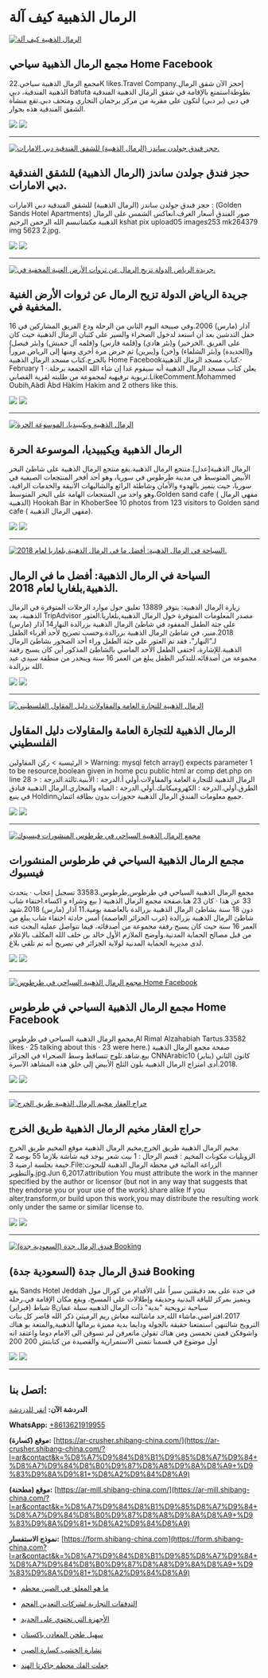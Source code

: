 # الرمال الذهبية كيف آلة

<a href="https://swt.shibang-china.com/?l=ar&img&k=%D8%A7%D9%84%D8%B1%D9%85%D8%A7%D9%84+%D8%A7%D9%84%D8%B0%D9%87%D8%A8%D9%8A%D8%A9+%D9%83%D9%8A%D9%81+%D8%A2%D9%84%D8%A9" target="_blank">![الرمال الذهبية كيف آلة](http://static.shibang-china.com/all-800x300/729.jpg)</a>

## مجمع الرمال الذهبية سياحي Home Facebook
مجمع الرمال الذهبية سياحي.22K likes.Travel Company.إحجز الآن شقق الرمال الذهبية الفندقية، دبي batuta بطوطةاستمتع بالإقامة في شقق الرمال الذهبية الفندقية في دبي (بر دبي) لتكون على مقربة من مركز برجمان التجاري ومتحف دبي.تقع منشأة الشقق الفندقية هذه بجوار.


<a href="https://whatsapp.shibangsoft.com/WhatsApp.php" target="_blank" title="WhatsApp">![](http://static.shibang-china.com/icon/whatsapp.png)</a> <a href="https://swt.shibang-china.com/?l=ar&icon&k=%D8%A7%D9%84%D8%B1%D9%85%D8%A7%D9%84+%D8%A7%D9%84%D8%B0%D9%87%D8%A8%D9%8A%D8%A9+%D9%83%D9%8A%D9%81+%D8%A2%D9%84%D8%A9" target="_blank">![](http://static.shibang-china.com/icon/chat-ar.png)</a>

---

<a href="https://swt.shibang-china.com/?l=ar&img&k=%D8%A7%D9%84%D8%B1%D9%85%D8%A7%D9%84+%D8%A7%D9%84%D8%B0%D9%87%D8%A8%D9%8A%D8%A9+%D9%83%D9%8A%D9%81+%D8%A2%D9%84%D8%A9" target="_blank">![حجز فندق جولدن ساندز (الرمال الذهبية) للشقق الفندقية دبي الامارات.](http://static.shibang-china.com/all-800x300/256.jpg)</a>

## حجز فندق جولدن ساندز (الرمال الذهبية) للشقق الفندقية دبي الامارات.
حجز فندق جولدن ساندز (الرمال الذهبية) للشقق الفندقية دبي الامارات : (Golden Sands Hotel Apartments) صور الفندق أسعار الغرف.انعاكس الشمس على الرمال الذهبية مكشاتبسم الله الرحمن الرحيم kshat pix upload05 images253 mk264379 img 5623 2.jpg.


<a href="https://whatsapp.shibangsoft.com/WhatsApp.php" target="_blank" title="WhatsApp">![](http://static.shibang-china.com/icon/whatsapp.png)</a> <a href="https://swt.shibang-china.com/?l=ar&icon&k=%D8%A7%D9%84%D8%B1%D9%85%D8%A7%D9%84+%D8%A7%D9%84%D8%B0%D9%87%D8%A8%D9%8A%D8%A9+%D9%83%D9%8A%D9%81+%D8%A2%D9%84%D8%A9" target="_blank">![](http://static.shibang-china.com/icon/chat-ar.png)</a>

---

<a href="https://swt.shibang-china.com/?l=ar&img&k=%D8%A7%D9%84%D8%B1%D9%85%D8%A7%D9%84+%D8%A7%D9%84%D8%B0%D9%87%D8%A8%D9%8A%D8%A9+%D9%83%D9%8A%D9%81+%D8%A2%D9%84%D8%A9" target="_blank">![جريدة الرياض الدولة تزيح الرمال عن ثروات الأرض الغنية المخفية في.](http://static.shibang-china.com/all-800x300/708.jpg)</a>

## جريدة الرياض الدولة تزيح الرمال عن ثروات الأرض الغنية المخفية في.
16 آذار (مارس) 2006.وفي صبيحة اليوم الثاني من الرحلة ودع الفريق المشاركين في حفل التدشين بعد أن استعد لدخول الصحراء والسير على كثبان الرمال الذهبية حيث كان على الفريق .الخرخير) و(بئر هادي) و(قلمة فارس) و(قلمه آل جميش) و(بئر فيصل) و(الحديدة) و(بئر الشلفاء) و(خن) و(يبرين) ثم حرض مرة أخرى ومنها إلى الرياض مروراً بالخرج.كتاب مسجد الرمال الذهبية Home Facebookكتاب مسجد الرمال الذهبية.· February 1 ·.يعلن كتاب مسجد الرمال الذهبية أنه سيقوم غدا إن شاء الله الجمعة برحلة تربوية ترفيهية لمجموعة من طلبته لقرية القصابي.LikeComment.Mohammed Oubih,Aàdì Àbd Hàkím Hakim and 2 others like this.


<a href="https://whatsapp.shibangsoft.com/WhatsApp.php" target="_blank" title="WhatsApp">![](http://static.shibang-china.com/icon/whatsapp.png)</a> <a href="https://swt.shibang-china.com/?l=ar&icon&k=%D8%A7%D9%84%D8%B1%D9%85%D8%A7%D9%84+%D8%A7%D9%84%D8%B0%D9%87%D8%A8%D9%8A%D8%A9+%D9%83%D9%8A%D9%81+%D8%A2%D9%84%D8%A9" target="_blank">![](http://static.shibang-china.com/icon/chat-ar.png)</a>

---

<a href="https://swt.shibang-china.com/?l=ar&img&k=%D8%A7%D9%84%D8%B1%D9%85%D8%A7%D9%84+%D8%A7%D9%84%D8%B0%D9%87%D8%A8%D9%8A%D8%A9+%D9%83%D9%8A%D9%81+%D8%A2%D9%84%D8%A9" target="_blank">![الرمال الذهبية ويكيبيديا، الموسوعة الحرة](http://static.shibang-china.com/all-800x300/279.jpg)</a>

## الرمال الذهبية ويكيبيديا، الموسوعة الحرة
الرمال الذهبية[عدل].منتجع الرمال الذهبية.يقع منتجع الرمال الذهبية على شاطئ البحر الأبيض المتوسط في مدينة طرطوس في سوريا، وهو أحد أفخر المنتجعات الصيفية في سوريا، حيث يتميز بالهدوء والأمان وشاطئة الرائع والشاليهات الأنيقة والخدمات الراقية، وهو واحد من المنتجعات الهامة على البحر المتوسط.Golden sand cafe ( مقهى الرمال الذهبية) Hookah Bar in KhoberSee 10 photos from 123 visitors to Golden sand cafe ( مقهى الرمال الذهبية).


<a href="https://whatsapp.shibangsoft.com/WhatsApp.php" target="_blank" title="WhatsApp">![](http://static.shibang-china.com/icon/whatsapp.png)</a> <a href="https://swt.shibang-china.com/?l=ar&icon&k=%D8%A7%D9%84%D8%B1%D9%85%D8%A7%D9%84+%D8%A7%D9%84%D8%B0%D9%87%D8%A8%D9%8A%D8%A9+%D9%83%D9%8A%D9%81+%D8%A2%D9%84%D8%A9" target="_blank">![](http://static.shibang-china.com/icon/chat-ar.png)</a>

---

<a href="https://swt.shibang-china.com/?l=ar&img&k=%D8%A7%D9%84%D8%B1%D9%85%D8%A7%D9%84+%D8%A7%D9%84%D8%B0%D9%87%D8%A8%D9%8A%D8%A9+%D9%83%D9%8A%D9%81+%D8%A2%D9%84%D8%A9" target="_blank">![السياحة في الرمال الذهبية: أفضل ما في الرمال الذهبية,بلغاريا لعام 2018.](http://static.shibang-china.com/all-800x300/462.jpg)</a>

## السياحة في الرمال الذهبية: أفضل ما في الرمال الذهبية,بلغاريا لعام 2018.
زيارة الرمال الذهبية: يتوفر 13889 تعليق حول موارد الرحلات المتوفرة في الرمال الذهبية، يعد TripAdvisor مصدر المعلومات المتوفرة حول الرمال الذهبية,بلغاريا.العثور على جثة الطفل المفقود في شاطئ الرمال الذهبية بزرالدة النهار14 آذار (مارس) 2018.منير، في شاطئ الرمال الذهبية بزرالدة.وحسب تصريح لأحد أقرباء الطفل لـ”النهار”، فقد تم العثور على جثة الطفل وراء أحد الصخور بشاطئ الرمال الذهبية.للإشارة، اختفى الطفل الأحد الماضي بالشاطئ المذكور أين كان يسبح رفقة مجموعة من أصدقائه.للتذكير الطفل يبلغ من العمر 16 سنة وينحدر من منطقة سيدي عبد الله بزرالدة.


<a href="https://whatsapp.shibangsoft.com/WhatsApp.php" target="_blank" title="WhatsApp">![](http://static.shibang-china.com/icon/whatsapp.png)</a> <a href="https://swt.shibang-china.com/?l=ar&icon&k=%D8%A7%D9%84%D8%B1%D9%85%D8%A7%D9%84+%D8%A7%D9%84%D8%B0%D9%87%D8%A8%D9%8A%D8%A9+%D9%83%D9%8A%D9%81+%D8%A2%D9%84%D8%A9" target="_blank">![](http://static.shibang-china.com/icon/chat-ar.png)</a>

---

<a href="https://swt.shibang-china.com/?l=ar&img&k=%D8%A7%D9%84%D8%B1%D9%85%D8%A7%D9%84+%D8%A7%D9%84%D8%B0%D9%87%D8%A8%D9%8A%D8%A9+%D9%83%D9%8A%D9%81+%D8%A2%D9%84%D8%A9" target="_blank">![الرمال الذهبية للتجارة العامة والمقاولات دليل المقاول الفلسطيني](http://static.shibang-china.com/all-800x300/99.jpg)</a>

## الرمال الذهبية للتجارة العامة والمقاولات دليل المقاول الفلسطيني
الرئيسية &gt; ركن المقاولين &gt; Warning: mysql fetch array() expects parameter 1 to be resource,boolean given in home pcu public html ar comp det.php on line 28 &gt; الرمال الذهبية للتجارة العامة والمقاولات.أولي أ.الدرجة : الأبنية.ثالثة.الدرجة : الطرق.أولي.الدرجة : الكهروميكانيك.أولي.الدرجة : المياه والمجاري.الرمال الذهبية فنادق في ينبع Holdinnجميع معلومات الفندق الرمال الذهبية حجوزات بدون بطاقة ائتمان.


<a href="https://whatsapp.shibangsoft.com/WhatsApp.php" target="_blank" title="WhatsApp">![](http://static.shibang-china.com/icon/whatsapp.png)</a> <a href="https://swt.shibang-china.com/?l=ar&icon&k=%D8%A7%D9%84%D8%B1%D9%85%D8%A7%D9%84+%D8%A7%D9%84%D8%B0%D9%87%D8%A8%D9%8A%D8%A9+%D9%83%D9%8A%D9%81+%D8%A2%D9%84%D8%A9" target="_blank">![](http://static.shibang-china.com/icon/chat-ar.png)</a>

---

<a href="https://swt.shibang-china.com/?l=ar&img&k=%D8%A7%D9%84%D8%B1%D9%85%D8%A7%D9%84+%D8%A7%D9%84%D8%B0%D9%87%D8%A8%D9%8A%D8%A9+%D9%83%D9%8A%D9%81+%D8%A2%D9%84%D8%A9" target="_blank">![مجمع الرمال الذهبية السياحي في طرطوس المنشورات فيسبوك](http://static.shibang-china.com/all-800x300/1216.jpg)</a>

## مجمع الرمال الذهبية السياحي في طرطوس المنشورات فيسبوك
مجمع الرمال الذهبية السياحي في طرطوس,طرطوس.33583 تسجيل إعجاب · يتحدث 33 عن هذا · كان 23 هنا.صفحة مجمع الرمال الذهبية ( بيع وشراء و اكساء.اختفاء شاب دون 18 سنة بشاطئ الرمال الذهبية بزرالدة بالعاصمة يومية.11 آذار (مارس) 2018.شهد شاطئ الرمال الذهبية بزرالدة (غرب الجزائر العاصمة) أمس حادثة اختفاء شاب يبلغ من العمر 16 سنة حيث كان يسبح رفقة مجموعة من أصدقائه، فيما تتواصل عملية البحث عنه من قبل مصالح الحماية المدنية.وأوضح الملازم الأول خالد بن خلف الله المكلف بالإعلام لدى مديرية الحماية المدنية لولاية الجزائر في تصريح أنه تم تلقي بلاغ.


<a href="https://whatsapp.shibangsoft.com/WhatsApp.php" target="_blank" title="WhatsApp">![](http://static.shibang-china.com/icon/whatsapp.png)</a> <a href="https://swt.shibang-china.com/?l=ar&icon&k=%D8%A7%D9%84%D8%B1%D9%85%D8%A7%D9%84+%D8%A7%D9%84%D8%B0%D9%87%D8%A8%D9%8A%D8%A9+%D9%83%D9%8A%D9%81+%D8%A2%D9%84%D8%A9" target="_blank">![](http://static.shibang-china.com/icon/chat-ar.png)</a>

---

<a href="https://swt.shibang-china.com/?l=ar&img&k=%D8%A7%D9%84%D8%B1%D9%85%D8%A7%D9%84+%D8%A7%D9%84%D8%B0%D9%87%D8%A8%D9%8A%D8%A9+%D9%83%D9%8A%D9%81+%D8%A2%D9%84%D8%A9" target="_blank">![مجمع الرمال الذهبية السياحي في طرطوس Home Facebook](http://static.shibang-china.com/all-800x300/1314.jpg)</a>

## مجمع الرمال الذهبية السياحي في طرطوس Home Facebook
مجمع الرمال الذهبية السياحي في طرطوس,Al Rimal Alzahabiah Tartus.33582 likes · 25 talking about this · 23 were here.صفحة مجمع الرمال الذهبية ( بيع.شاهد.ثلوج تتساقط وسط الصحراء في الجزائر CNNArabic10 كانون الثاني (يناير) 2018.أدى امتزاج الرمال الذهبية بلون الثلج الأبيض إلى خلق هذه المشاهد الآسرة.


<a href="https://whatsapp.shibangsoft.com/WhatsApp.php" target="_blank" title="WhatsApp">![](http://static.shibang-china.com/icon/whatsapp.png)</a> <a href="https://swt.shibang-china.com/?l=ar&icon&k=%D8%A7%D9%84%D8%B1%D9%85%D8%A7%D9%84+%D8%A7%D9%84%D8%B0%D9%87%D8%A8%D9%8A%D8%A9+%D9%83%D9%8A%D9%81+%D8%A2%D9%84%D8%A9" target="_blank">![](http://static.shibang-china.com/icon/chat-ar.png)</a>

---

<a href="https://swt.shibang-china.com/?l=ar&img&k=%D8%A7%D9%84%D8%B1%D9%85%D8%A7%D9%84+%D8%A7%D9%84%D8%B0%D9%87%D8%A8%D9%8A%D8%A9+%D9%83%D9%8A%D9%81+%D8%A2%D9%84%D8%A9" target="_blank">![حراج العقار مخيم الرمال الذهبية طريق الخرج](http://static.shibang-china.com/all-800x300/1066.jpg)</a>

## حراج العقار مخيم الرمال الذهبية طريق الخرج
مخيم الرمال الذهبية طريق الخرج,مخيم الرمال الذهبية موقع المخيم طريق الخرج الزويليات مكونات المخيم : قسم الرجال : 1 بيت شعر يوجد فيه شاشة بلازما 55 بوصه 2 خيمة بجلسة ارضية 3.File:الزراعة المائية في محطة الرمال الذهبية للبحوث والتطوير.jpg.Jun 6,2017.attribution You must attribute the work in the manner specified by the author or licensor (but not in any way that suggests that they endorse you or your use of the work).share alike If you alter,transform,or build upon this work,you may distribute the resulting work only under the same or similar license to.


<a href="https://whatsapp.shibangsoft.com/WhatsApp.php" target="_blank" title="WhatsApp">![](http://static.shibang-china.com/icon/whatsapp.png)</a> <a href="https://swt.shibang-china.com/?l=ar&icon&k=%D8%A7%D9%84%D8%B1%D9%85%D8%A7%D9%84+%D8%A7%D9%84%D8%B0%D9%87%D8%A8%D9%8A%D8%A9+%D9%83%D9%8A%D9%81+%D8%A2%D9%84%D8%A9" target="_blank">![](http://static.shibang-china.com/icon/chat-ar.png)</a>

---

<a href="https://swt.shibang-china.com/?l=ar&img&k=%D8%A7%D9%84%D8%B1%D9%85%D8%A7%D9%84+%D8%A7%D9%84%D8%B0%D9%87%D8%A8%D9%8A%D8%A9+%D9%83%D9%8A%D9%81+%D8%A2%D9%84%D8%A9" target="_blank">![فندق الرمال جدة (السعودية جدة) Booking](http://static.shibang-china.com/all-800x300/332.jpg)</a>

## فندق الرمال جدة (السعودية جدة) Booking
يقع Sands Hotel Jeddah في جدة على بعد دقيقتين سيراً على الأقدام من كورال مول ويتميز بمركز للياقة البدنية وحديقة وإطلالات على المسبح، ويقع مكان الإقامة في.رحلة سياحية ترويحية &quot;بدية&quot; ذآت الرمال الذهبيه سبلة عمان8 شباط (فبراير) 2017.افتراضي.ماشاء الله,حد ماشالتنه معاش ريم الرميثي ذكر الله قاصر كل بنات الترويح شالتنهن استمتعنا حقيقة بالجولة ودايما بدية مميزة برمالها الذهبية,والمتعة بو هناك واشوفكن قمتن تخمسن ومن هناك تقولن ماتعرفن لبر تسوقن الى الامام دوما واعتقد انه اول موضوع في قسمنا نتمنى الاستمرارية والقصيدة من كتابتش 200 200


<a href="https://whatsapp.shibangsoft.com/WhatsApp.php" target="_blank" title="WhatsApp">![](http://static.shibang-china.com/icon/whatsapp.png)</a> <a href="https://swt.shibang-china.com/?l=ar&icon&k=%D8%A7%D9%84%D8%B1%D9%85%D8%A7%D9%84+%D8%A7%D9%84%D8%B0%D9%87%D8%A8%D9%8A%D8%A9+%D9%83%D9%8A%D9%81+%D8%A2%D9%84%D8%A9" target="_blank">![](http://static.shibang-china.com/icon/chat-ar.png)</a>

---
## اتصل بنا:

**الدردشة الآن:** [انقر للدردشة](https://swt.shibang-china.com?l=ar&contact&k=%D8%A7%D9%84%D8%B1%D9%85%D8%A7%D9%84+%D8%A7%D9%84%D8%B0%D9%87%D8%A8%D9%8A%D8%A9+%D9%83%D9%8A%D9%81+%D8%A2%D9%84%D8%A9)

**WhatsApp:**  [+8613621919955](https://whatsapp.shibangsoft.com/WhatsApp.php)

**موقع (كسارة):** [https://ar-crusher.shibang-china.com/](https://ar-crusher.shibang-china.com/?l=ar&contact&k=%D8%A7%D9%84%D8%B1%D9%85%D8%A7%D9%84+%D8%A7%D9%84%D8%B0%D9%87%D8%A8%D9%8A%D8%A9+%D9%83%D9%8A%D9%81+%D8%A2%D9%84%D8%A9)

**موقع (مطحنة):** [https://ar-mill.shibang-china.com/](https://ar-mill.shibang-china.com/?l=ar&contact&k=%D8%A7%D9%84%D8%B1%D9%85%D8%A7%D9%84+%D8%A7%D9%84%D8%B0%D9%87%D8%A8%D9%8A%D8%A9+%D9%83%D9%8A%D9%81+%D8%A2%D9%84%D8%A9)

**نموذج الاستفسار:** [https://form.shibang-china.com](https://form.shibang-china.com?l=ar&contact&k=%D8%A7%D9%84%D8%B1%D9%85%D8%A7%D9%84+%D8%A7%D9%84%D8%B0%D9%87%D8%A8%D9%8A%D8%A9+%D9%83%D9%8A%D9%81+%D8%A2%D9%84%D8%A9)

* [ما هو المغلق في الصين محطم](../27/%D9%85%D8%A7%20%D9%87%D9%88%20%D8%A7%D9%84%D9%85%D8%BA%D9%84%D9%82%20%D9%81%D9%8A%20%D8%A7%D9%84%D8%B5%D9%8A%D9%86%20%D9%85%D8%AD%D8%B7%D9%85.md)

* [التدفقات التجارية لشركات التعدين الفحم](../28/%D8%A7%D9%84%D8%AA%D8%AF%D9%81%D9%82%D8%A7%D8%AA%20%D8%A7%D9%84%D8%AA%D8%AC%D8%A7%D8%B1%D9%8A%D8%A9%20%D9%84%D8%B4%D8%B1%D9%83%D8%A7%D8%AA%20%D8%A7%D9%84%D8%AA%D8%B9%D8%AF%D9%8A%D9%86%20%D8%A7%D9%84%D9%81%D8%AD%D9%85.md)

* [الأجهزة التي تحتوي على الحديد](../30/%D8%A7%D9%84%D8%A3%D8%AC%D9%87%D8%B2%D8%A9%20%D8%A7%D9%84%D8%AA%D9%8A%20%D8%AA%D8%AD%D8%AA%D9%88%D9%8A%20%D8%B9%D9%84%D9%89%20%D8%A7%D9%84%D8%AD%D8%AF%D9%8A%D8%AF.md)

* [سهيل طحن المعادن باكستان](../26/%D8%B3%D9%87%D9%8A%D9%84%20%D8%B7%D8%AD%D9%86%20%D8%A7%D9%84%D9%85%D8%B9%D8%A7%D8%AF%D9%86%20%D8%A8%D8%A7%D9%83%D8%B3%D8%AA%D8%A7%D9%86.md)

* [نشارة الخشب كسارة الصين](../27/%D9%86%D8%B4%D8%A7%D8%B1%D8%A9%20%D8%A7%D9%84%D8%AE%D8%B4%D8%A8%20%D9%83%D8%B3%D8%A7%D8%B1%D8%A9%20%D8%A7%D9%84%D8%B5%D9%8A%D9%86.md)

* [جعلت الفك محطم جاكرتا الهند](../26/%D8%AC%D8%B9%D9%84%D8%AA%20%D8%A7%D9%84%D9%81%D9%83%20%D9%85%D8%AD%D8%B7%D9%85%20%D8%AC%D8%A7%D9%83%D8%B1%D8%AA%D8%A7%20%D8%A7%D9%84%D9%87%D9%86%D8%AF.md)